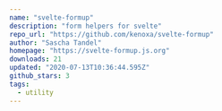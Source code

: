 ```yaml
---
name: "svelte-formup"
description: "form helpers for svelte"
repo_url: "https://github.com/kenoxa/svelte-formup"
author: "Sascha Tandel"
homepage: "https://svelte-formup.js.org"
downloads: 21
updated: "2020-07-13T10:36:44.595Z"
github_stars: 3
tags: 
  - utility
---
```

